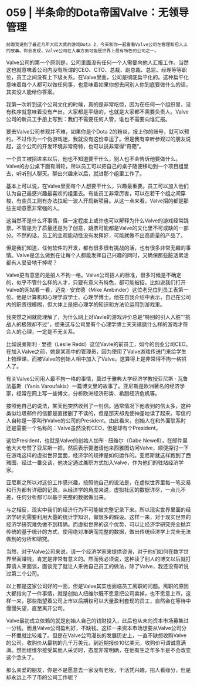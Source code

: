 # 059 | 半条命的Dota帝国Valve：无领导管理

    前面我说到了最近几年大红大紫的游戏Dota 2，今天和你一起看看Valve公司在管理和招人上的故事。你会发现，Valve公司在人事方面可能是世界上最有特色的公司之一。

Valve公司的第一个原则是，公司里面没有任何一个人需要向他人汇报工作。当然这也就意味着公司内没有所谓的CEO、CTO、总裁、副总裁、总监、经理等等职位，员工之间没有上下级关系。在Valve里面，公司是彻底扁平化的。这种扁平化意味着每个人都可以做任何事，也意味着如果你想去问别人你到底要做什么的话，其实没人能给你答案。

我第一次听到这个公司文化的时候，真的是非常吃惊，因为在任何一个组织里，没有秩序就意味着没有产出。大家都是平级的，也就是大家都不需要负责人。Valve公司的新员工手册上写到：我们不需要任何人管，谁也不需要向谁汇报。

要去Valve公司参观并不难，如果你是个Dota 2的粉丝，报上你的账号，就可以预约。不过作为一个伪游戏迷，我就没有这份幸运了。但是我有幸听参观过的朋友说起，这个公司的开发环境非常奇特，也可以说非常得“奇葩”。

一个员工被招进来以后，他也不知道要干什么，别人也不会告诉他要做什么。Valve的办公桌下面有滑轮，所以员工可以把自己的桌子随便移动到一个项目组里去，听听别人聊天。聊出兴趣来以后，就进那个组里工作了。

基本上可以说，在Valve里面每个人想要干什么，兴趣最重要。员工可以加入他们认为自己最感兴趣最喜欢的组里去。有些员工非常厉害，可以在若干个组之间穿梭，有些员工则有办法拉起一波人开启新项目。从这一点来看，Valve招的都是那些主动意愿非常强的人。

这当然不是什么坏事情，但一定程度上或许也可以解释为什么Valve的游戏经常跳票。不管是为了质量还是为了创意，跳票可能都是Valve的文化里不可或缺的一部分。不然的话，员工的主观能动性没有发挥好，可能就做不出高质量的产品了。

但是我们知道，任何软件的开发，都有很多很有挑战的活，也有很多非常无趣的事情。Valve是怎么做到在让每个人都能发挥自己兴趣的同时，又确保那些脏活累活都有人妥妥地干掉呢？

Valve更有意思的是招人不拘一格。Valve公司招人的标准，很多时候是不确定的，似乎不管什么样的人才，只要有意义有特色，都可能被招。比如说我们打开Valve的网站看一看，迈克 · 安宾德（Mike Ambinder）这位老兄位列员工表第一位。他是计算机和心理学双学士、心理学博士。他在自我介绍中表示，自己在公司内的职责很模糊，但大体上是把心理学的知识和方法论运用到游戏里。

我突然之间就能理解了，为什么网上对Vavle的游戏评价总是“特别的引人入胜”“挑战人的极限却不过”，想来这与公司里有个心理学博士天天琢磨什么样的游戏才符合人的心理，一定是不无关系。

比如说莱斯利 · 里德（Leslie Redd）这位Vavle的前员工，如今的创业公司CEO。在加入Valve之前，她是某高中的管理员，因为使用了Valve游戏传送门来给学生上物理课，而被Valve的创始人相中加入了Valve。这算得上是非常得不拘一格招人了。

有关Valve公司用人最不拘一格的事情，莫过于雅典大学经济学教授亚尼斯 · 瓦鲁法基斯（Yanis Varoufakis）一篇博文里的故事了。亚尼斯是欧洲著名的经济学家，经常在网上写一些博文，分析欧洲经济形势、希腊经济危机等。

按照他自己的说法，某天他突然收到了一封信。通常情况下他收到的信太多，这种类似垃圾邮件的信都是直接删了不读的，但是那天却鬼使神差地读了起来。写信的人自称是一家叫作Valve的公司的President。由此看来，创始人在和外面联系时还是需要一个名称的：Valve虽然没有CEO，但是却有个President。

这位President，也就是Valve的创始人加布 · 纽维尔（Gabe Newell），在邮件里他大大夸赞了亚尼斯一把，然后表示要邀请他来西雅图访问Valve，顺便探讨一下在游戏这样的虚拟世界里面，经济学的规律是如何运作的。亚尼斯就这样跑到了西雅图，经过一番交谈，他决定通过兼职方式加入Valve，作为他们的驻站经济学家。

亚尼斯之所以对这份工作感兴趣，按照他自己的说法是，在虚拟世界里每一笔交易和行为都有详细的记录。从经济学的角度来说，虚拟社区的数据详尽，一点儿不差，任何分析都可以基于完整的数据做出来。

与之相反，现实中我们的经济行为不可能被完整记录下来。所以现实世界里面的经济学研究需要利用大量的统计学知识，做很多的假设。这样一来，对于现实世界的经济学研究难免做不到精确。而虚拟世界的这个优势，可以让经济学研究完全抛弃传统的基于统计的方式，使用绝对准确而完整的数据，做出传统经济学上完全无法做到的分析和研究。

当然，对于Valve公司来说，请一个经济学家来提供咨询，对于他们如何在数字世界里面赚钱，肯定是非常有意义的。然而我必须说，这种读了别人的博文以后就打算请人来面谈，面谈完了就让人来做自己员工的做法，除了Valve，我还没有听说过第二个公司。

以上都是这家公司好的一面，但是Valve其实也面临员工离职的问题。离职的原因大都指向了一件事情，就是创始人纽维尔既不愿意把公司卖掉，也不愿意上市。这样一来，那些指望着公司上市以后期权可以大量盈利套现的员工，自然会在等待中慢慢失望，直至离开公司。

Valve最初成立依赖的就是创始人自己的钱财投入，此后也从未向资本市场募集过一分钱。而且Valve公司盈利好，不缺钱。这样一来资本市场想要从Valve公司分一杯羹就比较难了。但是在Valve公司漫长的发展历史上，一直不缺想收购Valve的公司，收购价从最初的几千万美元，到近期报价10亿美元，收购价可谓诚意满满。然而纽维尔接受其他人采访时，态度非常明确，在他有生之年多半是不会改变这个念头了。

那么亲爱的朋友，你是不是愿意去一家没有老板，干活凭兴趣，招人看缘分，但是却永远上不了市的公司工作呢？
    